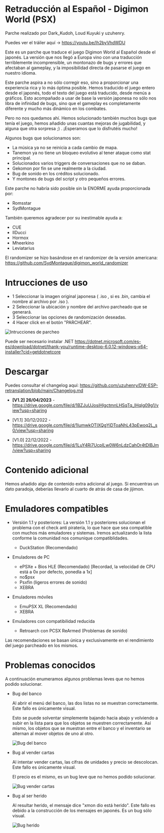 # Retraducción al Español - Digimon World (PSX)
Parche realizado por Dark_Kudoh, Loud Kuyuki y uzuhenry.

Puedes ver el tráiler aquí -> https://youtu.be/lh2byVhdWDU

Este es un parche que traduce el juego Digimon World al Español desde el japonés. La versión que nos llegó a Europa vino con una traducción terriblemente incomprensible, un montonazo de bugs y errores que afectaban al gameplay, y la imposibilidad directa de pasarse el juego en nuestro idioma.

Este parche aspira a no sólo corregir eso, sino a proporcionar una experiencia rica y lo más óptima posible. Hemos traducido el juego entero desde el japonés, todo el texto del juego está traducido, desde menús a gráficos. Esto acompañado a usar de base la versión japonesa no sólo nos libra de infinidad de bugs, sino que el gameplay es completamente diferente y mucho más dinámico en los combates. 

Pero no nos quedamos ahí. Hemos solucionado también muchos bugs que tenía el juego, hemos añadido unas cuantas mejoras de jugabilidad, y alguna que otra sorpresa ;) . ¡Esperamos que lo disfrutéis mucho!

Algunos bugs que solucionamos son:
  + La música ya no se reinicia a cada cambio de mapa.
  + Tanemon ya no tiene un bloqueo evolutivo al tener ataque como stat principal.
  + Solucionados varios triggers de conversaciones que no se daban.
  + Gekomon por fin se une realmente a la ciudad.
  + Bug de sonido en los créditos solucionado.
  + Y montones de bugs del script y otro pequeños errores.

Este parche no habría sido posible sin la ENORME ayuda proporcionada por:
  - Romsstar
  - SydMontague
  
También queremos agradecer por su inestimable ayuda a:
  - CUE
  - IlDucci
  - Hormox
  - Mheerkino
  - Leviatarius
  
  El randomizer se hizo basándose en el randomizer de la versión americana: https://github.com/SydMontague/digimon_world_randomizer
  
# Intrucciones de uso
+ 1 Seleccionar la imagen original japonesa ( .iso , si es .bin, cambia el nombre al archivo por .iso ).
+ 2 Seleccionar la ubicación y nombre del archivo parcheado que se generará.
+ 3 Seleccionar las opciones de randomización deseadas.
+ 4 Hacer click en el botón "PARCHEAR".

![Intrucciones de parcheo](https://user-images.githubusercontent.com/1196587/234529498-4d989a4d-a4f2-43c1-9c17-c0dfe530e210.png)

Puede ser necesario instalar .NET
https://dotnet.microsoft.com/es-es/download/dotnet/thank-you/runtime-desktop-6.0.12-windows-x64-installer?cid=getdotnetcore

# Descargar

Puedes consultar el changelog aquí: https://github.com/uzuhenry/DW-ESP-retranslation/blob/main/Changelog.md

  + **[V1.2] 26/04/2023** - https://drive.google.com/file/d/1BZJuUJosiHlgctmnLHSqTq_IHqlg09g1/view?usp=sharing

  + [V1.1] 30/12/2022 - https://drive.google.com/file/d/1IumwkOTIXQgYiDToaNhL43pEwoq2L_s0/view?usp=sharing
  
  + [V1.0] 22/12/2022 - https://drive.google.com/file/d/1LuY4Ri7UcpILw0W6nLdzCahOr4tDlBJm/view?usp=sharing
  
# Contenido adicional

Hemos añadido algo de contenido extra adicional al juego. Si encuentras un dato paradoja, deberías llevarlo al cuarto de atrás de casa de jijimon.

# Emuladores compatibles
+ Versión 1.1 y posteriores:
  La versión 1.1 y posteriores solucionan el problema con el check anti piratería, lo que hace que sea compatible con muchos más emuladores y sistemas. Iremos actualizando la lista conforme la comunidad nos comunique compatiblidades.
  
  - DuckStation (Recomendado)
  
+ Emuladores de PC
  - ePSXe + Bios HLE (Recomendado) [Recordad, la velocidad de CPU está a 0x por defecto, ponedla a 1x]
  - no$psx
  - Psxfin (ligeros errores de sonido)
  - XEBRA
  
+ Emuladores móviles
  - EmuPSX XL (Recomendado)
  - XEBRA
  
+ Emuladores con compatibilidad reducida
  - Retroarch con PCSX ReArmed (Problemas de sonido)

Las recomendaciones se basan única y exclusivamente en el rendimiento del juego parcheado en los mismos.

# Problemas conocidos
A continuación enumeramos algunos problemas leves que no hemos podido solucionar.

+ Bug del banco
 
  Al abrir el menú del banco, las dos listas no se muestran correctamente. Este fallo es únicamente visual.
  
  Esto se puede solventar simplemente bajando hacia abajo y volviendo a subir en la lista para que los objetos se muestren correctamente.
  Así mismo, los objetos que se muestran entre el banco y el inventario se alternan al mover objetos de uno al otro.
  
  ![Bug del banco](https://user-images.githubusercontent.com/1196587/208896323-9c3b0a4f-d6e9-4e71-bd1c-df53c3405818.gif)
  
+ Bug al vender cartas
 
  Al intentar vender cartas, las cifras de unidades y precio se descolocan. Este fallo es únicamente visual.
  
  El precio es el mismo, es un bug leve que no hemos podido solucionar.
  
  ![Bug vender cartas](https://user-images.githubusercontent.com/1196587/208896452-8f8a32f4-4755-4a78-9173-626e65a71f77.gif)
  
+ Bug al ser herido

  Al resultar herido, el mensaje dice "xmon dio está herido". Este fallo es debido a la construcción de los mensajes en japonés. Es un bug sólo visual.
  
  ![Bug herido](https://user-images.githubusercontent.com/1196587/209391426-0a5b00eb-99aa-47a7-af32-25d477b5a4f1.png)

